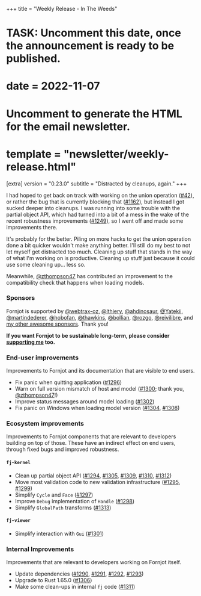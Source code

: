 +++
title = "Weekly Release - In The Weeds"
# TASK: Uncomment this date, once the announcement is ready to be published.
# date = 2022-11-07

# Uncomment to generate the HTML for the email newsletter.
# template = "newsletter/weekly-release.html"

[extra]
version = "0.23.0"
subtitle = "Distracted by cleanups, again."
+++

I had hoped to get back on track with working on the union operation ([#42]), or rather the bug that is currently blocking that ([#1162]), but instead I got sucked deeper into cleanups. I was running into some trouble with the partial object API, which had turned into a bit of a mess in the wake of the recent robustness improvements ([#1249]), so I went off and made some improvements there.

It's probably for the better. Piling on more hacks to get the union operation done a bit quicker wouldn't make anything better. I'll still do my best to not let myself get distracted too much. Cleaning up stuff that stands in the way of what I'm working on is productive. Cleaning up stuff just because it could use some cleaning up... less so.

Meanwhile, [@zthompson47] has contributed an improvement to the compatibility check that happens when loading models.


### Sponsors

Fornjot is supported by [@webtrax-oz](https://github.com/webtrax-oz), [@lthiery](https://github.com/lthiery), [@ahdinosaur](https://github.com/ahdinosaur), [@Yatekii](https://github.com/Yatekii), [@martindederer](https://github.com/martindederer), [@hobofan](https://github.com/hobofan), [@thawkins](https://github.com/thawkins), [@bollian](https://github.com/bollian), [@rozgo](https://github.com/rozgo), [@reivilibre](https://github.com/reivilibre), and [my other awesome sponsors](https://github.com/sponsors/hannobraun). Thank you!

<strong class="call-to-action">
    <p>
        If you want Fornjot to be sustainable long-term, please consider <a href="https://github.com/sponsors/hannobraun">supporting me</a> too.
    </p>
</strong>


### End-user improvements

Improvements to Fornjot and its documentation that are visible to end users.

- Fix panic when quitting application ([#1296])
- Warn on full version mismatch of host and model ([#1300]; thank you, [@zthompson47]!)
- Improve status messages around model loading ([#1302])
- Fix panic on Windows when loading model version ([#1304], [#1308])


### Ecosystem improvements

Improvements to Fornjot components that are relevant to developers building on top of those. These have an indirect effect on end users, through fixed bugs and improved robustness.

#### `fj-kernel`

- Clean up partial object API ([#1294], [#1305], [#1309], [#1310], [#1312])
- Move most validation code to new validation infrastructure ([#1295], [#1299])
- Simplify `Cycle` and `Face` ([#1297])
- Improve `Debug` implementation of `Handle` ([#1298])
- Simplify `GlobalPath` transforms ([#1313])


#### `fj-viewer`

- Simplify interaction with `Gui` ([#1301])


### Internal Improvements

Improvements that are relevant to developers working on Fornjot itself.

- Update dependencies ([#1290], [#1291], [#1292], [#1293])
- Upgrade to Rust 1.65.0 ([#1306])
- Make some clean-ups in internal `fj` code ([#1311])


[#1290]: https://github.com/hannobraun/Fornjot/pull/1290
[#1291]: https://github.com/hannobraun/Fornjot/pull/1291
[#1292]: https://github.com/hannobraun/Fornjot/pull/1292
[#1293]: https://github.com/hannobraun/Fornjot/pull/1293
[#1294]: https://github.com/hannobraun/Fornjot/pull/1294
[#1295]: https://github.com/hannobraun/Fornjot/pull/1295
[#1296]: https://github.com/hannobraun/Fornjot/pull/1296
[#1297]: https://github.com/hannobraun/Fornjot/pull/1297
[#1298]: https://github.com/hannobraun/Fornjot/pull/1298
[#1299]: https://github.com/hannobraun/Fornjot/pull/1299
[#1300]: https://github.com/hannobraun/Fornjot/pull/1300
[#1301]: https://github.com/hannobraun/Fornjot/pull/1301
[#1302]: https://github.com/hannobraun/Fornjot/pull/1302
[#1304]: https://github.com/hannobraun/Fornjot/pull/1304
[#1305]: https://github.com/hannobraun/Fornjot/pull/1305
[#1306]: https://github.com/hannobraun/Fornjot/pull/1306
[#1308]: https://github.com/hannobraun/Fornjot/pull/1308
[#1309]: https://github.com/hannobraun/Fornjot/pull/1309
[#1310]: https://github.com/hannobraun/Fornjot/pull/1310
[#1311]: https://github.com/hannobraun/Fornjot/pull/1311
[#1312]: https://github.com/hannobraun/Fornjot/pull/1312
[#1313]: https://github.com/hannobraun/Fornjot/pull/1313

[@zthompson47]: https://github.com/zthompson47

[#42]: https://github.com/hannobraun/Fornjot/issues/42
[#1162]: https://github.com/hannobraun/Fornjot/issues/1162
[#1249]: https://github.com/hannobraun/Fornjot/issues/1249
